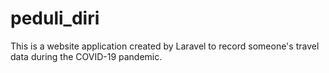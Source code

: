 # peduli_diri
 This is a website application created by Laravel to record someone's travel data during the COVID-19 pandemic.
